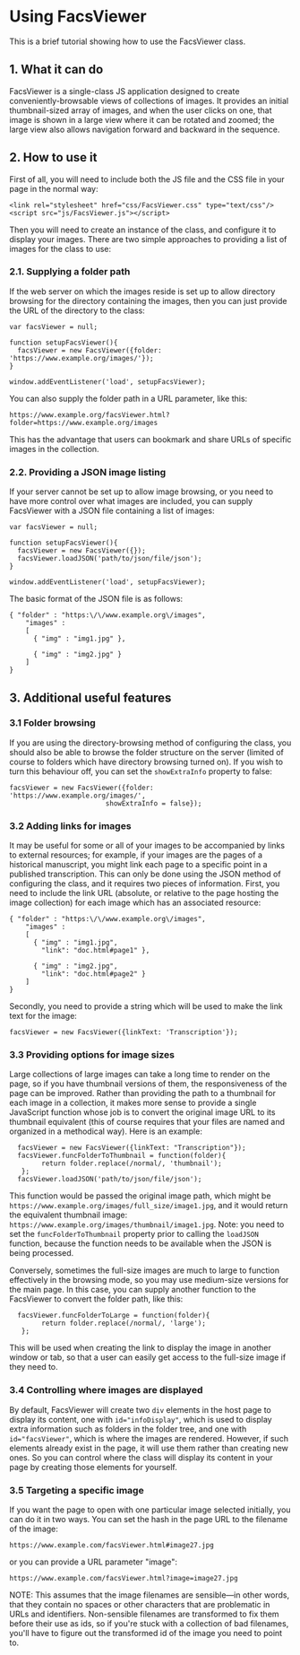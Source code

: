 # Using FacsViewer

This is a brief tutorial showing how to use the FacsViewer class.

## 1. What it can do

FacsViewer is a single-class JS application designed to create conveniently-browsable views of collections of images. It provides an initial thumbnail-sized array of images, and when the user clicks on one, that image is shown in a large view where it can be rotated and zoomed; the large view also allows navigation forward and backward in the sequence.

## 2. How to use it

First of all, you will need to include both the JS file and the CSS file in your page in the normal way:

```
<link rel="stylesheet" href="css/FacsViewer.css" type="text/css"/>
<script src="js/FacsViewer.js"></script>
```
Then you will need to create an instance of the class, and configure it to display your images. There are two simple approaches to providing a list of images for the class to use:

### 2.1. Supplying a folder path
If the web server on which the images reside is set up to allow directory browsing for the directory containing the images, then you can just provide the URL of the directory to the class:

```  
var facsViewer = null;
  
function setupFacsViewer(){
  facsViewer = new FacsViewer({folder: 'https://www.example.org/images/'});
}
  
window.addEventListener('load', setupFacsViewer);
```

You can also supply the folder path in a URL parameter, like this:

```
https://www.example.org/facsViewer.html?folder=https://www.example.org/images
```

This has the advantage that users can bookmark and share URLs of specific images in the collection.

### 2.2. Providing a JSON image listing

If your server cannot be set up to allow image browsing, or you need to have more control over what images are included, you can supply FacsViewer with a JSON file containing a list of images:

```
var facsViewer = null;
  
function setupFacsViewer(){
  facsViewer = new FacsViewer({});
  facsViewer.loadJSON('path/to/json/file/json');  
}
  
window.addEventListener('load', setupFacsViewer);
```

The basic format of the JSON file is as follows:

```
{ "folder" : "https:\/\/www.example.org\/images",
    "images" : 
    [ 
      { "img" : "img1.jpg" },
      
      { "img" : "img2.jpg" }
    ]
}    
```    
## 3. Additional useful features

### 3.1 Folder browsing

If you are using the directory-browsing method of configuring the class, you should also be able to browse the folder structure on the server (limited of course to folders which have directory browsing turned on). If you wish to turn this behaviour off, you can set the `showExtraInfo` property to false:

```
facsViewer = new FacsViewer({folder: 'https://www.example.org/images/',
                        showExtraInfo = false});
```

### 3.2 Adding links for images

It may be useful for some or all of your images to be accompanied by links to external resources; for example, if your images are the pages of a historical manuscript, you might link each page to a specific point in a published transcription. This can only be done using the JSON method of configuring the class, and it requires two pieces of information. First, you need to include the link URL (absolute, or relative to the page hosting the image collection) for each image which has an associated resource:

```
{ "folder" : "https:\/\/www.example.org\/images",
    "images" : 
    [ 
      { "img" : "img1.jpg",
        "link": "doc.html#page1" },
      
      { "img" : "img2.jpg",
        "link": "doc.html#page2" }
    ]
}    
```  
Secondly, you need to provide a string which will be used to make the link text for the image:

```
facsViewer = new FacsViewer({linkText: 'Transcription'});
```
### 3.3 Providing options for image sizes

Large collections of large images can take a long time to render on the page, so if you have thumbnail versions of them, the responsiveness of the page can be improved. Rather than providing the path to a thumbnail for each image in a collection, it makes more sense to provide a single JavaScript function whose job is to convert the original image URL to its thumbnail equivalent (this of course requires that your files are named and organized in a methodical way). Here is an example:

```
  facsViewer = new FacsViewer({linkText: "Transcription"});
  facsViewer.funcFolderToThumbnail = function(folder){
        return folder.replace(/normal/, 'thumbnail');
   };
  facsViewer.loadJSON('path/to/json/file/json');  
```

This function would be passed the original image path, which might be `https://www.example.org/images/full_size/image1.jpg`, and it would return the equivalent thumbnail image: `https://www.example.org/images/thumbnail/image1.jpg`. Note: you need to set the `funcFolderToThumbnail` property prior to calling the `loadJSON` function, because the function needs to be available when the JSON is being processed.

Conversely, sometimes the full-size images are much to large to function effectively in the browsing mode, so you may use medium-size versions for the main page. In this case, you can supply another function to the FacsViewer to convert the folder path, like this:

```
  facsViewer.funcFolderToLarge = function(folder){
        return folder.replace(/normal/, 'large');
   };
```

This will be used when creating the link to display the image in another window or tab, so that a user can easily get access to the full-size image if they need to.

### 3.4 Controlling where images are displayed
By default, FacsViewer will create two `div` elements in the host page to display its content, one with `id="infoDisplay"`, which is used to display extra information such as folders in the folder tree, and one with `id="facsViewer"`, which is where the images are rendered. However, if such elements already exist in the page, it will use them rather than creating new ones. So you can control where the class will display its content in your page by creating those elements for yourself.

### 3.5 Targeting a specific image
If you want the page to open with one particular image selected initially, you can do it in two ways. You can set the hash in the page URL to the filename of the image:

```
https://www.example.com/facsViewer.html#image27.jpg
```
or you can provide a URL parameter "image":

```
https://www.example.com/facsViewer.html?image=image27.jpg
```
NOTE: This assumes that the image filenames are sensible—in other words, that they contain no spaces or other characters that are problematic in URLs and identifiers. Non-sensible filenames are transformed to fix them before their use as ids, so if you're stuck with a collection of bad filenames, you'll have to figure out the transformed id of the image you need to point to.






